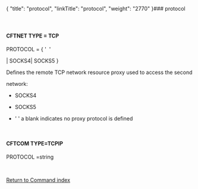 {
    "title": "protocol",
    "linkTitle": "protocol",
    "weight": "2770"
}### <span id="protocol"></span>protocol

####  

#### CFTNET TYPE = TCP

PROTOCOL = { '  '
| SOCKS4| SOCKS5 }

Defines the remote TCP network resource proxy used to access the second
network:

-   SOCKS4
-   SOCKS5
-   ' ' a blank indicates no proxy protocol is defined

 

#### CFTCOM TYPE=TCPIP

PROTOCOL =string

 

[Return to Command index](../)

